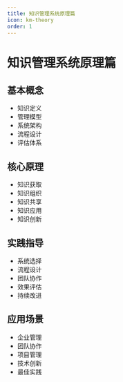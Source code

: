 ```yaml
---
title: 知识管理系统原理篇
icon: km-theory
order: 1
---
```


# 知识管理系统原理篇

## 基本概念
- 知识定义
- 管理模型
- 系统架构
- 流程设计
- 评估体系

## 核心原理
- 知识获取
- 知识组织
- 知识共享
- 知识应用
- 知识创新

## 实践指导
- 系统选择
- 流程设计
- 团队协作
- 效果评估
- 持续改进

## 应用场景
- 企业管理
- 团队协作
- 项目管理
- 技术创新
- 最佳实践
